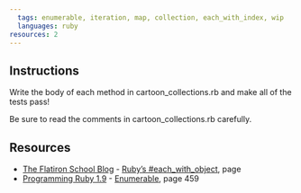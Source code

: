 ```yaml
---
  tags: enumerable, iteration, map, collection, each_with_index, wip
  languages: ruby
resources: 2
---
```


## Instructions

Write the body of each method in cartoon_collections.rb and make all of
the tests pass!

Be sure to read the comments in cartoon_collections.rb carefully.

## Resources
* [The Flatiron School Blog](http://blog.flatironschool.com/) - [Ruby’s #each_with_object](http://blog.flatironschool.com/post/35154441787/rubys-each-with-object), page 
* [Programming Ruby 1.9](http://books.flatironschool.com/books/11) - [Enumerable](http://books.flatironschool.com/books/11), page 459
